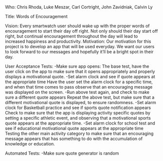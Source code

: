 Who: Chris Rhoda, Luke Meszar, Carl Cortright, John Zavidniak, Calvin Ly	

Title: Words of Encouragement

Vision: Every smartwatch user should wake up with the proper words of encouragement to start their day off right. Not only should their day start off right, but continual encouragement throughout the day will lead to increased happiness and productivity. Motivation: Our motivation for this project is to develop an app that will be used everyday. We want our users to look forward to our messages and hopefully it’ll be a bright spot in their day.

User Acceptance Tests:
-Make sure app opens:
  The base test, have the user click on the app to make sure that it opens appropriately and properly displays a motivational quote.
-Set alarm clock and see if quote appears at the appropriate time
  Have the user set the alarm clock for a specific time, and when that time comes to pass observe that an encouraging message was         displayed on the screen.
-Run above test again, and check to make sure a different quote appears
  Repeat the above test, but make sure that a different motivational quote is displayed, to ensure randomness.
-Set alarm clock for Basketball practice and see if sports quote notification appears
  Check to make sure that the app is displaying activity specific quotes by setting a specific athletic event, and observing that a motivational sports quote appears at the appropriate time.
-Set alarm clock for school test and see if educational motivational quote appears at the appropriate time
  Testing the other main activity category to make sure that an encouraging message appears that has something to do with the accumulation of knowledge or education.  

Automated Tests: 
-Make sure quote generator is random
